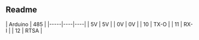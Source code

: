 ## Readme

| Arduino | 485 |
|-----|----|----|
| 5V | 5V |
| 0V | 0V |
| 10 | TX-O |
| 11 | RX- I |
| 12 | RTSA |

